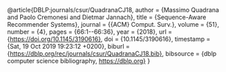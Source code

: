 @article{DBLP:journals/csur/QuadranaCJ18,
  author    = {Massimo Quadrana and
               Paolo Cremonesi and
               Dietmar Jannach},
  title     = {Sequence-Aware Recommender Systems},
  journal   = {{ACM} Comput. Surv.},
  volume    = {51},
  number    = {4},
  pages     = {66:1--66:36},
  year      = {2018},
  url       = {https://doi.org/10.1145/3190616},
  doi       = {10.1145/3190616},
  timestamp = {Sat, 19 Oct 2019 19:23:12 +0200},
  biburl    = {https://dblp.org/rec/journals/csur/QuadranaCJ18.bib},
  bibsource = {dblp computer science bibliography, https://dblp.org}
}